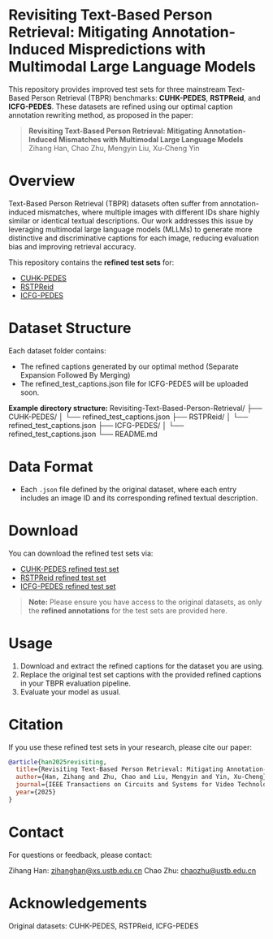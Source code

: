 # Revisiting Text-Based Person Retrieval: Mitigating Annotation-Induced Mispredictions with Multimodal Large Language Models
This repository provides improved test sets for three mainstream Text-Based Person Retrieval (TBPR) benchmarks: **CUHK-PEDES**, **RSTPReid**, and **ICFG-PEDES**. These datasets are refined using our optimal caption annotation rewriting method, as proposed in the paper:

> **Revisiting Text-Based Person Retrieval: Mitigating Annotation-Induced Mismatches with Multimodal Large Language Models**  
> Zihang Han, Chao Zhu, Mengyin Liu, Xu-Cheng Yin

# Overview

Text-Based Person Retrieval (TBPR) datasets often suffer from annotation-induced mismatches, where multiple images with different IDs share highly similar or identical textual descriptions. Our work addresses this issue by leveraging multimodal large language models (MLLMs) to generate more distinctive and discriminative captions for each image, reducing evaluation bias and improving retrieval accuracy.

This repository contains the **refined test sets** for:

- [CUHK-PEDES](#cuhk-pedes)
- [RSTPReid](#rstpreid)
- [ICFG-PEDES](#icfg-pedes)

# Dataset Structure

Each dataset folder contains:
- The refined captions generated by our optimal method (Separate Expansion Followed By Merging)
- The refined_test_captions.json file for ICFG-PEDES will be uploaded soon.

**Example directory structure:**
Revisiting-Text-Based-Person-Retrieval/
├── CUHK-PEDES/
│ └── refined_test_captions.json
├── RSTPReid/
│ └── refined_test_captions.json
├── ICFG-PEDES/
│ └── refined_test_captions.json
└── README.md

# Data Format

- Each `.json` file  defined by the original dataset, where each entry includes an image ID and its corresponding refined textual description.

# Download

You can download the refined test sets via:

- [CUHK-PEDES refined test set](link_here)
- [RSTPReid refined test set](link_here)
- [ICFG-PEDES refined test set](link_here)

> **Note:** Please ensure you have access to the original datasets, as only the **refined annotations** for the test sets are provided here.

# Usage

1. Download and extract the refined captions for the dataset you are using.
2. Replace the original test set captions with the provided refined captions in your TBPR evaluation pipeline.
3. Evaluate your model as usual.

# Citation

If you use these refined test sets in your research, please cite our paper:

```bibtex
@article{han2025revisiting,
  title={Revisiting Text-Based Person Retrieval: Mitigating Annotation-Induced Mismatches with Multimodal Large Language Models},
  author={Han, Zihang and Zhu, Chao and Liu, Mengyin and Yin, Xu-Cheng},
  journal={IEEE Transactions on Circuits and Systems for Video Technology},
  year={2025}
}
```

# Contact
For questions or feedback, please contact:

Zihang Han: zihanghan@xs.ustb.edu.cn
Chao Zhu: chaozhu@ustb.edu.cn

# Acknowledgements
Original datasets: CUHK-PEDES, RSTPReid, ICFG-PEDES
